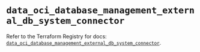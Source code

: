 # `data_oci_database_management_external_db_system_connector`

Refer to the Terraform Registry for docs: [`data_oci_database_management_external_db_system_connector`](https://registry.terraform.io/providers/hashicorp/oci/7.19.0/docs/data-sources/database_management_external_db_system_connector).
